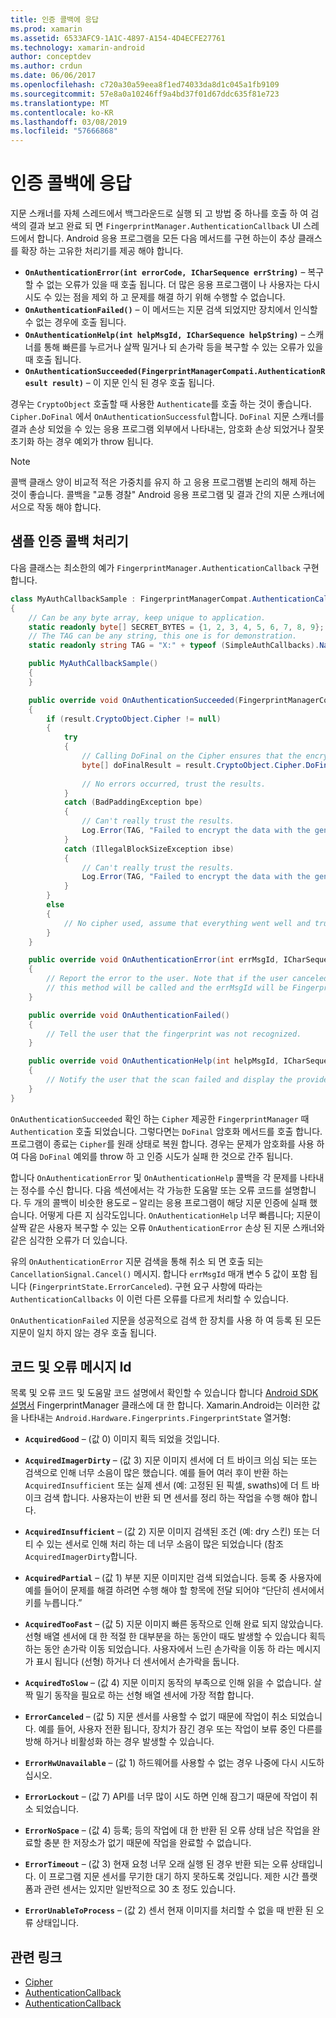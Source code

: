 ```yaml
---
title: 인증 콜백에 응답
ms.prod: xamarin
ms.assetid: 6533AFC9-1A1C-4897-A154-4D4ECFE27761
ms.technology: xamarin-android
author: conceptdev
ms.author: crdun
ms.date: 06/06/2017
ms.openlocfilehash: c720a30a59eea8f1ed74033da8d1c045a1fb9109
ms.sourcegitcommit: 57e8a0a10246ff9a4bd37f01d67ddc635f81e723
ms.translationtype: MT
ms.contentlocale: ko-KR
ms.lasthandoff: 03/08/2019
ms.locfileid: "57666868"
---
```

# <a name="responding-to-authentication-callbacks"></a>인증 콜백에 응답

지문 스캐너를 자체 스레드에서 백그라운드로 실행 되 고 방법 중 하나를 호출 하 여 검색의 결과 보고 완료 되 면 `FingerprintManager.AuthenticationCallback` UI 스레드에서 합니다. Android 응용 프로그램을 모든 다음 메서드를 구현 하는이 추상 클래스를 확장 하는 고유한 처리기를 제공 해야 합니다.

* **`OnAuthenticationError(int errorCode, ICharSequence errString)`** &ndash; 복구할 수 없는 오류가 있을 때 호출 됩니다. 더 많은 응용 프로그램이 나 사용자는 다시 시도 수 있는 점을 제외 하 고 문제를 해결 하기 위해 수행할 수 없습니다.
* **`OnAuthenticationFailed()`** &ndash; 이 메서드는 지문 검색 되었지만 장치에서 인식할 수 없는 경우에 호출 됩니다.
* **`OnAuthenticationHelp(int helpMsgId, ICharSequence helpString)`** &ndash; 스캐너를 통해 빠른를 누르거나 살짝 밀거나 되 손가락 등을 복구할 수 있는 오류가 있을 때 호출 됩니다.
* **`OnAuthenticationSucceeded(FingerprintManagerCompati.AuthenticationResult result)`** &ndash; 이 지문 인식 된 경우 호출 됩니다.

경우는 `CryptoObject` 호출할 때 사용한 `Authenticate`를 호출 하는 것이 좋습니다. `Cipher.DoFinal` 에서 `OnAuthenticationSuccessful`합니다.
`DoFinal` 지문 스캐너를 결과 손상 되었을 수 있는 응용 프로그램 외부에서 나타내는, 암호화 손상 되었거나 잘못 초기화 하는 경우 예외가 throw 됩니다.


> [!NOTE]
> 콜백 클래스 양이 비교적 적은 가중치를 유지 하 고 응용 프로그램별 논리의 해제 하는 것이 좋습니다. 콜백을 "교통 경찰" Android 응용 프로그램 및 결과 간의 지문 스캐너에서으로 작동 해야 합니다.

## <a name="a-sample-authentication-callback-handler"></a>샘플 인증 콜백 처리기

다음 클래스는 최소한의 예가 `FingerprintManager.AuthenticationCallback` 구현 합니다. 

```csharp
class MyAuthCallbackSample : FingerprintManagerCompat.AuthenticationCallback
{
    // Can be any byte array, keep unique to application.
    static readonly byte[] SECRET_BYTES = {1, 2, 3, 4, 5, 6, 7, 8, 9};
    // The TAG can be any string, this one is for demonstration.
    static readonly string TAG = "X:" + typeof (SimpleAuthCallbacks).Name;

    public MyAuthCallbackSample()
    {
    }

    public override void OnAuthenticationSucceeded(FingerprintManagerCompat.AuthenticationResult result)
    {
        if (result.CryptoObject.Cipher != null) 
        {
            try
            {
                // Calling DoFinal on the Cipher ensures that the encryption worked.
                byte[] doFinalResult = result.CryptoObject.Cipher.DoFinal(SECRET_BYTES);
    
                // No errors occurred, trust the results.              
            }
            catch (BadPaddingException bpe)
            {
                // Can't really trust the results.
                Log.Error(TAG, "Failed to encrypt the data with the generated key." + bpe);
            }
            catch (IllegalBlockSizeException ibse)
            {
                // Can't really trust the results.
                Log.Error(TAG, "Failed to encrypt the data with the generated key." + ibse);
            }
        }
        else
        {
            // No cipher used, assume that everything went well and trust the results.
        }
    }

    public override void OnAuthenticationError(int errMsgId, ICharSequence errString)
    {
        // Report the error to the user. Note that if the user canceled the scan,
        // this method will be called and the errMsgId will be FingerprintState.ErrorCanceled.
    }

    public override void OnAuthenticationFailed()
    {
        // Tell the user that the fingerprint was not recognized.
    }

    public override void OnAuthenticationHelp(int helpMsgId, ICharSequence helpString)
    {
        // Notify the user that the scan failed and display the provided hint.
    }
}
```

`OnAuthenticationSucceeded` 확인 하는 `Cipher` 제공한 `FingerprintManager` 때 `Authentication` 호출 되었습니다. 그렇다면는 `DoFinal` 암호화 메서드를 호출 합니다. 프로그램이 종료는 `Cipher`를 원래 상태로 복원 합니다. 경우는 문제가 암호화를 사용 하 여 다음 `DoFinal` 예외를 throw 하 고 인증 시도가 실패 한 것으로 간주 됩니다.

합니다 `OnAuthenticationError` 및 `OnAuthenticationHelp` 콜백을 각 문제를 나타내는 정수를 수신 합니다. 다음 섹션에서는 각 가능한 도움말 또는 오류 코드를 설명합니다. 두 개의 콜백이 비슷한 용도로 &ndash; 알리는 응용 프로그램이 해당 지문 인증에 실패 했습니다. 어떻게 다른 지 심각도입니다. `OnAuthenticationHelp` 너무 빠릅니다; 지문이 살짝 같은 사용자 복구할 수 있는 오류 `OnAuthenticationError` 손상 된 지문 스캐너와 같은 심각한 오류가 더 있습니다.

유의 `OnAuthenticationError` 지문 검색을 통해 취소 되 면 호출 되는 `CancellationSignal.Cancel()` 메시지. 합니다 `errMsgId` 매개 변수 5 값이 포함 됩니다 (`FingerprintState.ErrorCanceled`). 구현 요구 사항에 따라는 `AuthenticationCallbacks` 이 이런 다른 오류를 다르게 처리할 수 있습니다. 

`OnAuthenticationFailed` 지문을 성공적으로 검색 한 장치를 사용 하 여 등록 된 모든 지문이 일치 하지 않는 경우 호출 됩니다. 

## <a name="help-codes-and-error-message-ids"></a>코드 및 오류 메시지 Id 

목록 및 오류 코드 및 도움말 코드 설명에서 확인할 수 있습니다 합니다 [Android SDK 설명서](https://developer.android.com/reference/android/hardware/fingerprint/FingerprintManager.html#FINGERPRINT_ACQUIRED_GOOD) FingerprintManager 클래스에 대 한 합니다. Xamarin.Android는 이러한 값을 나타내는 `Android.Hardware.Fingerprints.FingerprintState` 열거형:


-   **`AcquiredGood`** &ndash; (값 0) 이미지 획득 되었을 것입니다.


-   **`AcquiredImagerDirty`** &ndash; (값 3) 지문 이미지 센서에 더 트 바이크 의심 되는 또는 검색으로 인해 너무 소음이 많은 했습니다. 예를 들어 여러 후이 반환 하는 `AcquiredInsufficient` 또는 실제 센서 (예: 고정된 된 픽셀, swaths)에 더 트 바이크 검색 합니다. 사용자는이 반환 되 면 센서를 정리 하는 작업을 수행 해야 합니다.


-   **`AcquiredInsufficient`** &ndash; (값 2) 지문 이미지 검색된 조건 (예: dry 스킨) 또는 더티 수 있는 센서로 인해 처리 하는 데 너무 소음이 많은 되었습니다 (참조 `AcquiredImagerDirty`합니다.



-   **`AcquiredPartial`** &ndash; (값 1) 부분 지문 이미지만 검색 되었습니다. 등록 중 사용자에 예를 들어이 문제를 해결 하려면 수행 해야 할 항목에 전달 되어야 &ldquo;단단히 센서에서 키를 누릅니다.&rdquo;



-   **`AcquiredTooFast`** &ndash; (값 5) 지문 이미지 빠른 동작으로 인해 완료 되지 않았습니다. 선형 배열 센서에 대 한 적절 한 대부분을 하는 동안이 때도 발생할 수 있습니다 획득 하는 동안 손가락 이동 되었습니다. 사용자에서 느린 손가락을 이동 하 라는 메시지가 표시 됩니다 (선형) 하거나 더 센서에서 손가락을 둡니다.




-   **`AcquiredToSlow`** &ndash; (값 4) 지문 이미지 동작의 부족으로 인해 읽을 수 없습니다. 살짝 밀기 동작을 필요로 하는 선형 배열 센서에 가장 적합 합니다.



-   **`ErrorCanceled`** &ndash; (값 5) 지문 센서를 사용할 수 없기 때문에 작업이 취소 되었습니다. 예를 들어, 사용자 전환 됩니다, 장치가 잠긴 경우 또는 작업이 보류 중인 다른를 방해 하거나 비활성화 하는 경우 발생할 수 있습니다.



-   **`ErrorHwUnavailable`** &ndash; (값 1) 하드웨어를 사용할 수 없는 경우 나중에 다시 시도하십시오.




-   **`ErrorLockout`** &ndash; (값 7) API를 너무 많이 시도 하면 인해 잠그기 때문에 작업이 취소 되었습니다.




-   **`ErrorNoSpace`** &ndash; (값 4) 등록; 등의 작업에 대 한 반환 된 오류 상태 남은 작업을 완료할 충분 한 저장소가 없기 때문에 작업을 완료할 수 없습니다.



-   **`ErrorTimeout`** &ndash; (값 3) 현재 요청 너무 오래 실행 된 경우 반환 되는 오류 상태입니다. 이 프로그램 지문 센서를 무기한 대기 하지 못하도록 것입니다. 제한 시간 플랫폼과 관련 센서는 있지만 일반적으로 30 초 정도 있습니다.



-   **`ErrorUnableToProcess`** &ndash; (값 2) 센서 현재 이미지를 처리할 수 없을 때 반환 된 오류 상태입니다.



## <a name="related-links"></a>관련 링크

- [Cipher](https://docs.oracle.com/javase/7/docs/api/javax/crypto/Cipher.html)
- [AuthenticationCallback](https://developer.android.com/reference/android/hardware/fingerprint/FingerprintManager.AuthenticationCallback.html)
- [AuthenticationCallback](https://developer.android.com/reference/android/support/v4/hardware/fingerprint/FingerprintManagerCompat.AuthenticationCallback.html)
